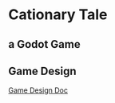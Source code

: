 # Cationary Tale

## a Godot Game

## Game Design

[Game Design Doc](https://docs.google.com/document/d/12XMz55hPoiHIpLiMa2OahzhEeUOTiBL4aLBeNfbVLkA/edit?tab=t.0)
